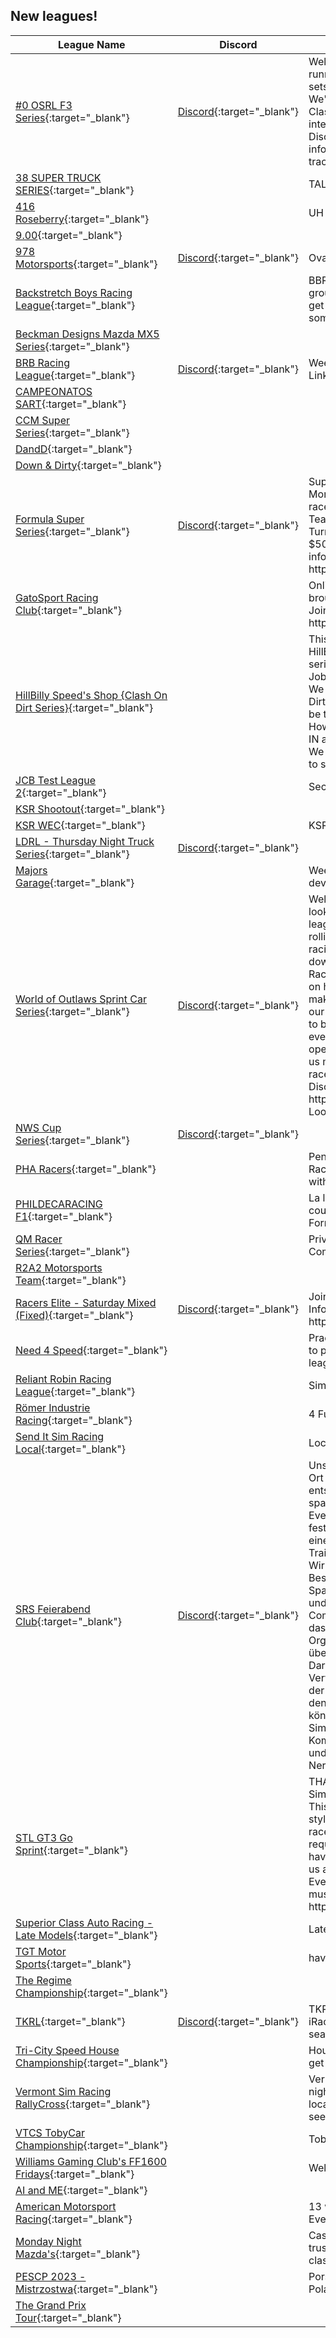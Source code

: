 ## New leagues!

| League Name | Discord | About |
|---------------------------------------------------------------------------------------------------------------------------------------------|------------------------------------------------------------------|------------------------------------------------------------------------------------------------------------------------------------------------------------------------------------------------------------------------------------------------------------------------------------------------------------------------------------------------------------------------------------------------------------------------------------------------------------------------------------------------------------------------------------------------------------------------------------------------------------------------------------------------------------------------------------------------------------------------------------------------------------------------------------------------------------------------------------------------------------------------------------------------------------------------|
|[\#0 OSRL F3 Series](https://members.iracing.com/membersite/member/LeagueView.do?league=10313){:target="_blank"} |[Discord](https://discord.gg/Y2CTXQfyez){:target="_blank"} |Welcome to the OSRL F3 League\! We're running a 10\-race F3 series with Fixed sets on Tuesday Nights at 7:30EST\. We're currently accepting drivers D Class Road or above\! If you're interested in joining, please join our Discord with the link below to get more information\! Hope to see you on the track\!   https://discord\.gg/Y2CTXQfyez |
|[38 SUPER TRUCK SERIES](https://members.iracing.com/membersite/member/LeagueView.do?league=10314){:target="_blank"} | |TALLADEGA 23 |
|[416 Roseberry](https://members.iracing.com/membersite/member/LeagueView.do?league=10321){:target="_blank"} | |UH oH |
|[9\.00](https://members.iracing.com/membersite/member/LeagueView.do?league=10328){:target="_blank"} | | |
|[978 Motorsports](https://members.iracing.com/membersite/member/LeagueView.do?league=10326){:target="_blank"} |[Discord](https://discord.gg/pbWNreZC9t){:target="_blank"} |Oval, Road & Super Speedway series |
|[Backstretch Boys Racing League](https://members.iracing.com/membersite/member/LeagueView.do?league=10309){:target="_blank"} | |BBRL is a league designed around a group of fellas who just love racing and get together every so often to have some competitive fun\! |
|[Beckman Designs Mazda MX5 Series](https://members.iracing.com/membersite/member/LeagueView.do?league=10318){:target="_blank"} | | |
|[BRB Racing League](https://members.iracing.com/membersite/member/LeagueView.do?league=10308){:target="_blank"} |[Discord](https://discord.gg/d8KjxUN8){:target="_blank"} |Weekly Next Gen Cup Series Discord Link https://discord\.gg/d8KjxUN8 |
|[CAMPEONATOS SART](https://members.iracing.com/membersite/member/LeagueView.do?league=10338){:target="_blank"} | | |
|[CCM Super Series](https://members.iracing.com/membersite/member/LeagueView.do?league=10333){:target="_blank"} | | |
|[DandD](https://members.iracing.com/membersite/member/LeagueView.do?league=10337){:target="_blank"} | | |
|[Down & Dirty](https://members.iracing.com/membersite/member/LeagueView.do?league=10311){:target="_blank"} | | |
|[Formula Super Series](https://members.iracing.com/membersite/member/LeagueView.do?league=10300){:target="_blank"} |[Discord](https://discord.gg/Bjb7tKdH3F){:target="_blank"} |Super Formula league running on Monday Nights\.  Sprint and Feature races\. 9 PM Eastern Time\.  Driver and Team Championships\.  Broadcast on Turn200's channel\.  $10 entry fee\. $50\+ Purse\.  Link to Discord for more information \-\> https://discord\.gg/Bjb7tKdH3F |
|[GatoSport Racing Club](https://members.iracing.com/membersite/member/LeagueView.do?league=10297){:target="_blank"} | |Online club racing from the people who brought you CurdTruck and Weezuka\. Join our discord: https://discord\.com/invite/ywVbGTyZrW |
|[HillBilly Speed's Shop \{Clash On Dirt Series\}](https://members.iracing.com/membersite/member/LeagueView.do?league=10332){:target="_blank"} | |This is the First EVER league hosted by HillBilly Speed Shop, And this whole series is being live streamed by \{Slide Job Racing Network / RSN Track Side\.\} We are racing the dirt late model pros / Dirt UMPs the league race for pros will be tracked by iracing for points , However the UMPs will be tracked by us IN a \{GOOGLE DOC\} everyone can see\. We welcome you to join us and we hope to see some good racing |
|[JCB Test League 2](https://members.iracing.com/membersite/member/LeagueView.do?league=10325){:target="_blank"} | |Second test league |
|[KSR Shootout](https://members.iracing.com/membersite/member/LeagueView.do?league=10323){:target="_blank"} | | |
|[KSR WEC](https://members.iracing.com/membersite/member/LeagueView.do?league=10322){:target="_blank"} | |KSR World Endurance Championship |
|[LDRL \- Thursday Night Truck Series](https://members.iracing.com/membersite/member/LeagueView.do?league=10317){:target="_blank"} |[Discord](https://discord.gg/HrKjCm73p){:target="_blank"} | |
|[Majors Garage](https://members.iracing.com/membersite/member/LeagueView.do?league=10306){:target="_blank"} | |Weekly Pit Parties, coaching and development\! |
|[World of Outlaws Sprint Car Series](https://members.iracing.com/membersite/member/LeagueView.do?league=10342){:target="_blank"} |[Discord](https://discord.gg/3X5E5ZWzbK){:target="_blank"} |Welcome to the MWSCS\! We are looking to start a solid competitive league once we get some members rolling in\! Cash Prizes and more\! We are racing 410's with a mix of others later down the road\! Join up now and Lets Go Racing\!\! If you want to give some input on how the league should be ran to make it fair and fun for all please join our discord and lets talk\! We want this to be competitive fair and fun for everyone that gets to partake\! We are open to hear for anyone so please help us make this league the best\!   We want races to start in the next week or so\!   Discord: https://discord\.gg/3X5E5ZWzbK   Looking for any help\! |
|[NWS Cup Series](https://members.iracing.com/membersite/member/LeagueView.do?league=10335){:target="_blank"} |[Discord](https://discord.gg/VuqWQtMVR){:target="_blank"} | |
|[PHA Racers](https://members.iracing.com/membersite/member/LeagueView.do?league=10304){:target="_blank"} | |Pennsylvania Hillclimb Association Racer off season series\. To join apply with Car \# and class you currently run\. |
|[PHILDECARACING F1](https://members.iracing.com/membersite/member/LeagueView.do?league=10339){:target="_blank"} | |La league Phildecaracing réservée aux courses et aux championnats de Formule 1 |
|[QM Racer Series](https://members.iracing.com/membersite/member/LeagueView.do?league=10302){:target="_blank"} | |Private Series for QM Friends and Competitors |
|[R2A2 Motorsports Team](https://members.iracing.com/membersite/member/LeagueView.do?league=10331){:target="_blank"} | | |
|[Racers Elite \- Saturday Mixed \(Fixed\)](https://members.iracing.com/membersite/member/LeagueView.do?league=10305){:target="_blank"} |[Discord](https://discord.gg/bKQEJYhHqJ){:target="_blank"} |Join our Discord for Additional Information\! https://discord\.gg/bKQEJYhHqJ |
|[Need 4 Speed](https://members.iracing.com/membersite/member/LeagueView.do?league=10330){:target="_blank"} | |Practice platform for members/friends to practice/learn upcoming outside league races\. |
|[Reliant Robin Racing League](https://members.iracing.com/membersite/member/LeagueView.do?league=10303){:target="_blank"} | |SimCoach Fun League |
|[Römer Industrie Racing](https://members.iracing.com/membersite/member/LeagueView.do?league=10315){:target="_blank"} | |4 Fun |
|[Send It Sim Racing Local](https://members.iracing.com/membersite/member/LeagueView.do?league=10329){:target="_blank"} | |Local Racers at SiSR Getzville NY |
|[SRS Feierabend Club](https://members.iracing.com/membersite/member/LeagueView.do?league=10307){:target="_blank"} |[Discord](https://discord.com/invite/BRJrUtrVcF){:target="_blank"} |Unser Feierabend Cup ist der perfekte Ort für Rennsportbegeisterte, um sich in entspannter Atmosphäre zu treffen und spannende Rennen zu erleben\. Unsere Events finden immer Abends an zuvor festgelegten Tagen statt und bieten einen abwechslungsreichen Ablauf mit Training, Qualifikation und zwei Rennen\. Wir haben keine Rating\-Beschränkungen und legen Wert auf Spaß und Gemeinschaft\.   Die Strecken und Fahrzeuge werden von der Community ausgewählt, und wir nutzen das Liga System, um eine reibungslose Organisation und eine klare Übersicht über die Teilnehmer zu gewährleisten\. Darüber hinaus ermutigen wir zur Verwendung von Voice Chat während der Rennen, um die Kommunikation und den sozialen Aspekt zu fördern\.   Ihr könnt euch direkt über den SimRaceShop Discord anmelden\.  Kommt vorbei, ladet eure Freunde ein, und lasst uns gemeinsam den Nervenkitzel des Rennsports erleben\! |
|[STL GT3 Go Sprint](https://members.iracing.com/membersite/member/LeagueView.do?league=10341){:target="_blank"} | |THANK YOU FOR CHECKING OUT Simracing team lowlands \! Overview This series will be a solo driver sprint style series with ten \(6\) races\. Each race will be 45 minutes with feul requirement \(START FEUL 50 %\)\. If you haven't done so already, please follow us and also please join our discord\. Everyone who registers for this event must join our community discord server\. https://discord\.com/invite/BWStKuFfCS |
|[Superior Class Auto Racing \- Late Models](https://members.iracing.com/membersite/member/LeagueView.do?league=10327){:target="_blank"} | |Late Model Fixed League |
|[TGT Motor Sports](https://members.iracing.com/membersite/member/LeagueView.do?league=10298){:target="_blank"} | |have fun be courteous and NO DRAMA |
|[The Regime Championship](https://members.iracing.com/membersite/member/LeagueView.do?league=10320){:target="_blank"} | | |
|[TKRL](https://members.iracing.com/membersite/member/LeagueView.do?league=10312){:target="_blank"} |[Discord](https://discord.gg/n47X6q83Hd){:target="_blank"} |TKRL is a progression based league on iRacing, we currently only have CUP for season one but plan to expand quickly |
|[Tri\-City Speed House Championship](https://members.iracing.com/membersite/member/LeagueView.do?league=10336){:target="_blank"} | |House drivers to get seat time and to get faster |
|[Vermont Sim Racing RallyCross](https://members.iracing.com/membersite/member/LeagueView.do?league=10299){:target="_blank"} | |Vermont Sim Racing hosting Monday night weekly RallyCross events\. Join us locally in out 5 racing sims or online and see if you've got what it takes to win\. |
|[VTCS TobyCar Championship](https://members.iracing.com/membersite/member/LeagueView.do?league=10310){:target="_blank"} | |TobyCar |
|[Williams Gaming Club's FF1600 Fridays](https://members.iracing.com/membersite/member/LeagueView.do?league=10324){:target="_blank"} | |Welcome to WGC's FF1600 Friday\! |
|[AI and ME](https://members.iracing.com/membersite/member/LeagueView.do?league=10343){:target="_blank"} | | |
|[American Motorsport Racing](https://members.iracing.com/membersite/member/LeagueView.do?league=10334){:target="_blank"} | |13 weeks of road racing per season\. Every Tuesday at 8:00pm\. |
|[Monday Night Mazda's](https://members.iracing.com/membersite/member/LeagueView.do?league=10316){:target="_blank"} | |Casual League for us all\. If we can be trusted maybe we'll move to a faster class of car :D |
|[PESCP 2023 \- Mistrzostwa](https://members.iracing.com/membersite/member/LeagueView.do?league=10319){:target="_blank"} | |Porsche Esports Sprint Challenge Poland 2023 |
|[The Grand Prix Tour](https://members.iracing.com/membersite/member/LeagueView.do?league=10301){:target="_blank"} | | |

